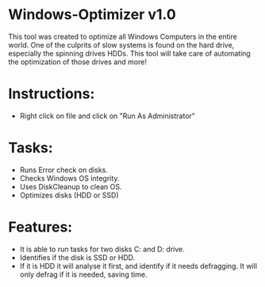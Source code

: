 # Windows-Optimizer v1.0

This tool was created to optimize all Windows Computers in the entire world. One of the culprits of slow systems is found on the hard drive, especially the spinning drives HDDs. This tool will take care of automating the optimization of those drives and more!

# Instructions:
- Right click on file and click on "Run As Administrator"

# Tasks:
- Runs Error check on disks.
- Checks Windows OS integrity.
- Uses DiskCleanup to clean OS.
- Optimizes disks (HDD or SSD)

# Features:
- It is able to run tasks for two disks C: and D: drive.
- Identifies if the disk is SSD or HDD. 
- If it is HDD it will analyse it first, and identify if it needs defragging. It will only defrag if it is needed, saving time.
